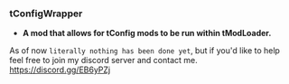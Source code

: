 ### tConfigWrapper
- **A mod that allows for tConfig mods to be run within tModLoader.**

As of now `literally nothing has been done yet`, but if you'd like to help feel free to join my discord server and contact me.
https://discord.gg/EB6yPZj
